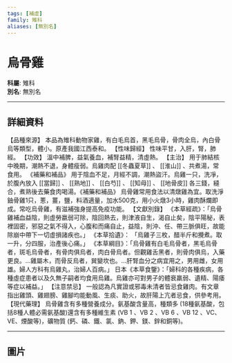 ```yaml
---
tags: [補虛]
family: 雉科
aliases: [無別名]
---
```


# 烏骨雞

**科屬**: 雉科  
**別名**: 無別名  

---

## 詳細資料
【品種來源】
本品為雉科動物家雞，有白毛烏首，黑毛烏骨，骨肉全烏，內白骨烏等類型，體小。原產我國江西泰和。
【性味歸經】
性味平甘，入肝，腎，肺經。
【功效】
溫中補脾，益氣養血，補腎益精，清虛熱。
【主治】
用于肺結核中晚期，潮熱不退，身體瘦弱。烏雞肉配 [[冬蟲夏草]] 、 [[淮山]] 、共煮湯，常食用。 《補藥和補品》
用于陰血不足，月經不調，潮熱盜汗。烏雞一只，洗凈，於腹內放入 [[當歸]] 、 [[熟地]] 、 [[白芍]] 、 [[知母]] 、 [[地骨皮]] 各三錢，縫合，煮熟後去藥食肉喝湯。《補藥和補品》
烏骨雞常用食法以清燉雞為宜。取洗淨鈾骨雞1只，蔥，薑，鹽，料酒適量，加水500克，用小火燉3小時，雞肉酥爛即成。常吃烏骨雞，有滋補強身提高免疫功能。
【文獻別錄】
《本草經疏》：「烏骨雞補血益陰，則虛勞嬴弱可除，陰回熱去，則津液自生，渴自止矣，陰平陽秘，表裡固密，邪惡之氣不得入，心腹和而痛自止，益陰，則沖、任、帶三脈俱旺，故能除崩中帶下一切虛損諸疾也。」
《本草拾遺》： 「烏雞子三枚，醋半斤和攪煮。取一升，分四服，治產後心痛。」
《本草綱目》：「烏骨雞有白毛烏骨者，黑毛烏骨者，斑毛烏骨者，有骨肉俱烏者，肉白骨烏者。但觀雞舌黑者，則骨肉俱烏，入藥更良。…雞屬木，而骨反烏者，巽變坎也。…肝腎血分之病宜用之，男用雌，女用雄。婦人方科有烏雞丸，治婦人百病。」
日本《本草食鑒》：「婦科的各種疾病，各種虛症患者以及久無子嗣者均食用烏雞。烏雞亦可對男子的體衰羸弱、遺精、陽痿等症以補益。」
【注意禁忌】
一般認為凡實證或邪毒未清者皆忌食雞肉。有文章指出雞頭、雞翅膀、雞腳均能動風、生痰、助火，故肝陽上亢者忌食，供參考用。
【現代藥理】
烏骨雞含有多種營養成分。氨基酸含量高，種類多 (18種氨基酸，包括8種人體必需氨基酸)還含有多種維生素 (VB
1
、VB
2
、VB
6
、VB
12
、VC、VE、煙酸等)，礦物質 (鈣、磷、鐵、氯、鈉、鉀、鎂、鋅和銅等)。

---

## 圖片
